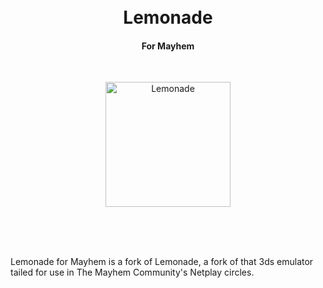 <h1 align="center">
  <br>
    Lemonade
    <br><h4 align="center">For Mayhem</h4></center>
     <br>
    <p align="center" href="https://github.com/Gamer64ytb/Lemonade/blob/master/"><img src="https://github.com/Gamer64ytb/Lemonade/blob/master/assets/Lemonade.png" alt="Lemonade" width="200"></p>
  <br>
  <br>
  <br>
</h1>

Lemonade for Mayhem is a fork of Lemonade, a fork of that 3ds emulator tailed for use in The Mayhem Community's Netplay circles.
